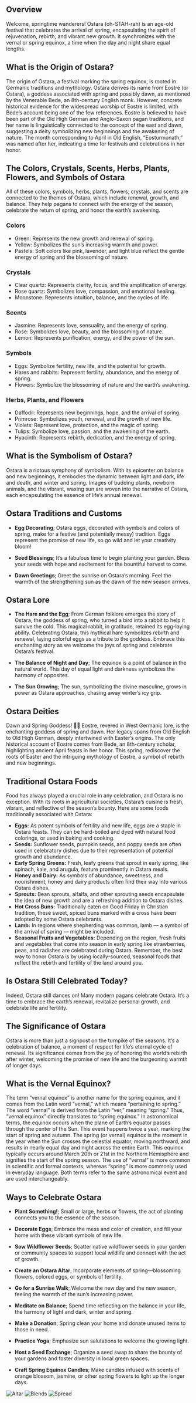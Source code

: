 ## Overview

Welcome, springtime wanderers! Ostara (oh-STAH-rah) is an age-old festival that celebrates the arrival of spring, encapsulating the spirit of rejuvenation, rebirth, and vibrant new growth. It synchronizes with the vernal or spring equinox, a time when the day and night share equal lengths.

## What is the Origin of Ostara?

The origin of Ostara, a festival marking the spring equinox, is rooted in Germanic traditions and mythology. Ostara derives its name from Eostre (or Ostara), a goddess associated with spring and possibly dawn, as mentioned by the Venerable Bede, an 8th-century English monk. However, concrete historical evidence for the widespread worship of Eostre is limited, with Bede’s account being one of the few references.
Eostre is believed to have been part of the Old High German and Anglo-Saxon pagan traditions, and her name is linguistically connected to the concept of the east and dawn, suggesting a deity symbolizing new beginnings and the awakening of nature. The month corresponding to April in Old English,
“Eosturmonath,” was named after her, indicating a time for festivals and celebrations in her honor.

## The Colors, Crystals, Scents, Herbs, Plants, Flowers, and Symbols of Ostara

All of these colors, symbols, herbs, plants, flowers, crystals, and scents are connected to the themes of Ostara, which include renewal, growth, and balance. They help pagans to connect with the energy of the season, celebrate the return of spring, and honor the earth’s awakening.

### Colors

- Green: Represents the new growth and renewal of spring.
- Yellow: Symbolizes the sun’s increasing warmth and power.
- Pastels: Soft colors like pink, lavender, and light blue reflect the gentle energy of spring and the blossoming of nature.

### Crystals

- Clear quartz: Represents clarity, focus, and the amplification of energy.
- Rose quartz: Symbolizes love, compassion, and emotional healing.
- Moonstone: Represents intuition, balance, and the cycles of life.

### Scents

- Jasmine: Represents love, sensuality, and the energy of spring.
- Rose: Symbolizes love, beauty, and the blossoming of nature.
- Lemon: Represents purification, energy, and the power of the sun.

### Symbols

- Eggs: Symbolize fertility, new life, and the potential for growth.
- Hares and rabbits: Represent fertility, abundance, and the energy of spring.
- Flowers: Symbolize the blossoming of nature and the earth’s awakening.

### Herbs, Plants, and Flowers

- Daffodil: Represents new beginnings, hope, and the arrival of spring.
- Primrose: Symbolizes youth, renewal, and the growth of new life.
- Violets: Represent love, protection, and the magic of spring.
- Tulips: Symbolize love, passion, and the awakening of the earth.
- Hyacinth: Represents rebirth, dedication, and the energy of spring.

## What is the Symbolism of Ostara?

Ostara is a riotous symphony of symbolism. With its epicenter on balance and new beginnings, it embodies the dynamic between light and dark, life and death, and winter and spring. Images of budding plants, newborn animals, and the vibrant, waxing sun are woven into the narrative of Ostara, each encapsulating the essence of life’s annual renewal.

## Ostara Traditions and Customs

- **Egg Decorating**; Ostara eggs, decorated with symbols and colors of spring, make for a festive
  (and potentially messy) tradition. Eggs represent the promise of new life, so go wild and let your creativity bloom!

- **Seed Blessings**; It’s a fabulous time to begin planting your garden. Bless your seeds with hope and excitement for the bountiful harvest to come.

- **Dawn Greetings**; Greet the sunrise on Ostara’s morning. Feel the warmth of the strengthening sun as the dawn of the new season arrives.

## Ostara Lore

- **The Hare and the Egg**; From German folklore emerges the story of Ostara, the goddess of spring, who turned a bird into a rabbit to help it survive the cold. This magical rabbit, in gratitude, retained its egg-laying ability. Celebrating Ostara, this mythical hare symbolizes rebirth and renewal, laying colorful eggs as a tribute to the goddess. Embrace this enchanting story as we welcome the joys of spring and celebrate Ostara’s festival.

- **The Balance of Night and Day**; The equinox is a point of balance in the natural world. This day of equal light and darkness symbolizes the harmony of opposites.

- **The Sun Growing**; The sun, symbolizing the divine masculine, grows in power as Ostara approaches, chasing away winter’s icy grip.

## Ostara Deities

Dawn and Spring Goddess! 🌼🌞 Eostre, revered in West Germanic lore, is the enchanting goddess of spring and dawn. Her legacy spans from Old English to Old High German, deeply intertwined with Easter’s origins. The only historical account of Eostre comes from Bede, an 8th-century scholar, highlighting ancient April feasts in her honor. This spring, rediscover the roots of Easter and the intriguing mythology of Eostre, a symbol of rebirth and new beginnings.

## Traditional Ostara Foods

Food has always played a crucial role in any celebration, and Ostara is no exception. With its roots in agricultural societies, Ostara’s cuisine is fresh, vibrant, and reflective of the season’s bounty. Here are some foods traditionally associated with Ostara:

- **Eggs:** As potent symbols of fertility and new life, eggs are a staple in Ostara feasts. They can be hard-boiled and dyed with natural food colorings, or used in baking and cooking.
- **Seeds:** Sunflower seeds, pumpkin seeds, and poppy seeds are often used in celebratory dishes due to their representation of potential growth and abundance.
- **Early Spring Greens:** Fresh, leafy greens that sprout in early spring, like spinach, kale, and arugula, feature prominently in Ostara meals.
- **Honey and Dairy:** As symbols of abundance, sweetness, and nourishment, honey and dairy products often find their way into various Ostara dishes.
- **Sprouts:** Bean sprouts, alfalfa, and other sprouting seeds encapsulate the idea of new growth and are a refreshing addition to Ostara dishes.
- **Hot Cross Buns:** Traditionally eaten on Good Friday in Christian tradition, these sweet, spiced buns marked with a cross have been adopted by some Ostara celebrants.
- **Lamb:** In regions where shepherding was common, lamb — a symbol of the arrival of spring — might be included.
- **Seasonal Fruits and Vegetables:** Depending on the region, fresh fruits and vegetables that come into season in early spring like strawberries, peas, and radishes are celebrated during Ostara.
  Remember, the best way to honor Ostara is by using locally-sourced, seasonal foods that reflect the rebirth and fertility of the land around you.

## Is Ostara Still Celebrated Today?

Indeed, Ostara still dances on! Many modern pagans celebrate Ostara. It’s a time to embrace the earth’s renewal, revitalize personal growth, and celebrate life and fertility.

## The Significance of Ostara

Ostara is more than just a signpost on the turnpike of the seasons. It’s a celebration of balance, a moment of respect for life’s eternal cycle of renewal. Its significance comes from the joy of honoring the world’s rebirth after winter, welcoming the promise of new life and the burgeoning warmth of longer days.

## What is the Vernal Equinox?

The term “vernal equinox” is another name for the spring equinox, and it comes from the Latin word “vernal,” which means “pertaining to spring.” The word
“vernal” is derived from the Latin “ver,” meaning “spring.” Thus, “vernal equinox” directly translates to “spring equinox.”
In astronomical terms, the equinox occurs when the plane of Earth’s equator passes through the center of the Sun. This event happens twice a year, marking the start of spring and autumn. The spring (or vernal) equinox is the moment in the year when the Sun crosses the celestial equator, moving northward, and results in nearly equal day and night across the entire Earth. This equinox typically occurs around March 20th or 21st in the Northern Hemisphere and signifies the start of the spring season.
The use of “vernal” is more common in scientific and formal contexts, whereas
“spring” is more commonly used in everyday language. Both terms refer to the same astronomical event and are used interchangeably.

## Ways to Celebrate Ostara

- **Plant Something!**; Small or large, herbs or flowers, the act of planting connects you to the essence of the season.

- **Decorate Eggs**; Embrace the mess and color of creation, and fill your home with these vibrant symbols of new life.

- **Sow Wildflower Seeds**; Scatter native wildflower seeds in your garden or community spaces to support local wildlife and connect with the act of growth.

- **Create an Ostara Altar**; Incorporate elements of spring—blossoming flowers, colored eggs, or symbols of fertility.

- **Go for a Sunrise Walk**; Welcome the new day and the new season, feeling the warmth of the sun’s increasing power.

- **Meditate on Balance**; Spend time reflecting on the balance in your life, the harmony of light and dark, winter and spring.

- **Make a Donation**; Spring clean your home and donate unused items to those in need.

- **Practice Yoga**; Emphasize sun salutations to welcome the growing light.

- **Host a Seed Exchange**; Organize a seed swap to share the bounty of your gardens and foster diversity in local green spaces.

- **Craft Spring Equinox Candles**; Make candles infused with scents of orange blossom, jasmine, or other spring flowers to light up the longer days.

![Altar](/info/sabbats/images/OstaraAltar.jpg)
![Blends](/info/sabbats/images/OstaraDiffBlends.jpg)
![Spread](/info/sabbats/images/OstaraSpread.jpg)
